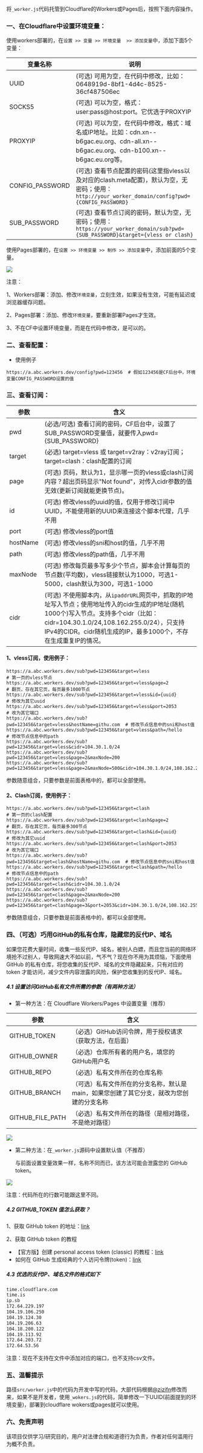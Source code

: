 将`_worker.js`代码托管到Cloudflare的Workers或Pages后，按照下面内容操作。

### 一、在Cloudflare中设置环境变量：

使用workers部署的，在`设置 >> 变量 >> 环境变量  >> 添加变量`中，添加下面5个变量：

| **变量名称**    | **说明**                                                     |
| --------------- | ------------------------------------------------------------ |
| UUID            | (可选) 可用为空，在代码中修改，比如：0648919d-8bf1-4d4c-8525-36cf487506ec |
| SOCKS5          | (可选) 可以为空，格式：user:pass@host:port。它优选于PROXYIP  |
| PROXYIP         | (可选) 可以为空，在代码中修改，格式：域名或IP地址。比如：cdn.xn--b6gac.eu.org、cdn-all.xn--b6gac.eu.org、cdn-b100.xn--b6gac.eu.org等。 |
| CONFIG_PASSWORD | (可选) 查看节点配置的密码(这里指vless以及对应的clash.meta配置)，默认为空，无密码；使用：`http://your_worker_domain/config?pwd={CONFIG_PASSWORD}` |
| SUB_PASSWORD    | (可选) 查看节点订阅的密码，默认为空，无密码；使用：`https://your_worker_domain/sub?pwd={SUB_PASSWORD}&target={vless or clash}` |

使用Pages部署的，在`设置 >> 环境变量 >> 制作 >> 添加变量`中，添加前面的5个变量。

<img src="images\环境变量.png" />

注意：

1、Workers部署：添加、修改`环境变量`，立刻生效，如果没有生效，可能有延迟或浏览器缓存问题。

2、Pages部署：添加、修改`环境变量`，要重新部署Pages才生效。

3、不在CF中设置环境变量，而是在代码中修改，是可以的。

### 二、查看配置：

- 使用例子

```
https://a.abc.workers.dev/config?pwd=123456  # 假如123456是CF后台中，环境变量CONFIG_PASSWORD设置的值
```

### 三、查看订阅：

| 参数     | 含义                                                         |
| -------- | ------------------------------------------------------------ |
| pwd      | (必选/可选) 查看订阅的密码，CF后台中，设置了SUB_PASSWORD变量值，就要传入pwd={SUB_PASSWORD} |
| target   | (必选) target=vless 或 target=v2ray：v2ray订阅；target=clash：clash配置的订阅 |
| page     | (可选) 页码，默认为1，显示哪一页的vless或clash订阅内容？超出页码显示"Not found"，对传入cidr参数的值无效(更新订阅就能更换节点)。 |
| id       | (可选) 修改vless的uuid的值，仅用于修改订阅中UUID，不能使用新的UUID来连接这个脚本代理，几乎不用 |
| port     | (可选) 修改vless的port值                                     |
| hostName | (可选) 修改vless的sni和host的值，几乎不用                    |
| path     | (可选) 修改vless的path值，几乎不用                           |
| maxNode  | (可选) 修改每页最多写多少个节点，脚本会计算每页的节点数(平均数)，vless链接默认为1000，可选1-5000，clash默认为300，可选1-1000 |
| cidr     | (可选) 不使用脚本内，从`ipaddrURL`网页中，抓取的IP地址写入节点；使用地址传入的cidr生成的IP地址(随机1000个)写入节点。支持多个cidr（比如：cidr=104.30.1.0/24,108.162.255.0/24），只支持IPv4的CIDR。cidr随机生成的IP，最多1000个，不存在生成重复IP的情况。 |

#### 1、vless订阅，使用例子：

```
https://a.abc.workers.dev/sub?pwd=123456&target=vless                     # 第一页的vless节点
https://a.abc.workers.dev/sub?pwd=123456&target=vless&page=2              # 翻页，存在其它页，每页最多1000节点
https://a.abc.workers.dev/sub?pwd=123456&target=vless&id={uuid}           # 修改为其它uuid
https://a.abc.workers.dev/sub?pwd=123456&target=vless&port=2053           # 改为其它端口
https://a.abc.workers.dev/sub?pwd=123456&target=vless&hostName=githu.com  # 修改节点信息中的sni和host值
https://a.abc.workers.dev/sub?pwd=123456&target=vless&path=/hello         # 修改节点信息中的path
https://a.abc.workers.dev/sub?pwd=123456&target=vless&cidr=104.30.1.0/24
https://a.abc.workers.dev/sub?pwd=123456&target=vless&page=2&maxNode=200
https://a.abc.workers.dev/sub?pwd=123456&target=vless&page=2&maxNode=500&cidr=104.30.1.0/24,108.162.255.0/24
```

参数随意组合，只要参数是前面表格中的，都可以全部使用。

#### 2、Clash订阅，使用例子：

```
https://a.abc.workers.dev/sub?pwd=123456&target=clash                     # 第一页的clash配置
https://a.abc.workers.dev/sub?pwd=123456&target=clash&page=2              # 翻页，存在其它页，每页最多300节点
https://a.abc.workers.dev/sub?pwd=123456&target=clash&id={uuid}           # 修改为其它uuid
https://a.abc.workers.dev/sub?pwd=123456&target=clash&port=2053           # 改为其它端口
https://a.abc.workers.dev/sub?pwd=123456&target=clash&hostName=githu.com  # 修改节点信息中的sni和host值
https://a.abc.workers.dev/sub?pwd=123456&target=clash&path=/hello         # 修改节点信息中的path
https://a.abc.workers.dev/sub?pwd=123456&target=clash&cidr=104.30.1.0/24
https://a.abc.workers.dev/sub?pwd=123456&target=clash&page=2&maxNode=200
https://a.abc.workers.dev/sub?pwd=123456&target=clash&page=3&port=2053&cidr=104.30.1.0/24,108.162.255.0/24
```

参数随意组合，只要参数是前面表格中的，都可以全部使用。

### 四、（可选）巧用GitHub的私有仓库，隐藏您的反代IP、域名

如果您花费大量时间，收集一些反代IP、域名，被别人白嫖，而且您当前的网络环境抢不过别人，导致网速大不如以前，气不气？现在你不用为其烦恼，下面使用 GitHub 的私有仓库，将您收集的反代IP、域名的文件隐藏起来，只有对应的 token 才能访问，减少文件内容泄露的风险，保护您收集到的反代IP、域名。

##### 4.1 设置访问GitHub私有文件所需的参数（有两种方法）

- 第一种方法：在 Cloudflare Workers/Pages 中设置变量（推荐）


| 参数             | 含义                                                         |
| ---------------- | ------------------------------------------------------------ |
| GITHUB_TOKEN     | （必选）GitHub访问令牌，用于授权请求（获取方法，在后面）     |
| GITHUB_OWNER     | （必选）仓库所有者的用户名，填您的GitHub用户名               |
| GITHUB_REPO      | （必选）私有文件所在的仓库名称                               |
| GITHUB_BRANCH    | （可选）私有文件所在的分支名称，默认是main，如果您创建了其它分支，就改为您创建的分支名称 |
| GITHUB_FILE_PATH | （必选）私有文件所在的路径（是相对路径，不是绝对路径）       |

<img src="images\在cloudflare中设置与GitHub相关的变量(参数).png" />

- 第二种方法：在`_worker.js`源码中设置默认值（不推荐）

  与前面设置变量效果一样，名称不同而已，该方法可能会泄露您的 GitHub token。

<img src="images\在代码中设置与GitHub相关的参数.png" />

注意：代码所在的行数可能跟这里不同。

##### 4.2 GITHUB_TOKEN 值怎么获取？

1、获取 GitHub token 的地址：[link](https://github.com/settings/tokens)

2、获取 GitHub token 的教程

- 【官方版】创建 personal access token (classic) 的教程：[link](https://docs.github.com/zh/enterprise-server@3.10/authentication/keeping-your-account-and-data-secure/managing-your-personal-access-tokens#%E5%88%9B%E5%BB%BA-personal-access-token-classic)
- 如何在 GitHub 生成经典的个人访问令牌(token)：[link](https://medium.com/@mbohlip/how-to-generate-a-classic-personal-access-token-in-github-04985b5432c7)

##### 4.3 优选的反代IP、域名文件的格式如下

```txt
time.cloudflare.com
time.is
ip.sb
172.64.229.197
104.19.106.250
104.19.124.30
104.19.206.63
104.18.200.122
104.19.113.92
172.64.203.72
172.64.53.56
```
注意：现在不支持在文件中添加对应的端口，也不支持csv文件。

### 五、温馨提示

路径`src/worker.js`中的代码为开发中写的代码，大部代码根据[@zizifn](https://github.com/zizifn/edgetunnel/blob/main/src/worker-with-socks5-experimental.js)修改而来，如果不是开发者，使用`_wokers.js`的代码，简单修改一下UUID(前面提到的环境变量)，部署到cloudflare wokers或pages就可以使用。

### 六、免责声明

该项目仅供学习/研究目的，用户对法律合规和道德行为负责，作者对任何滥用行为概不负责。

